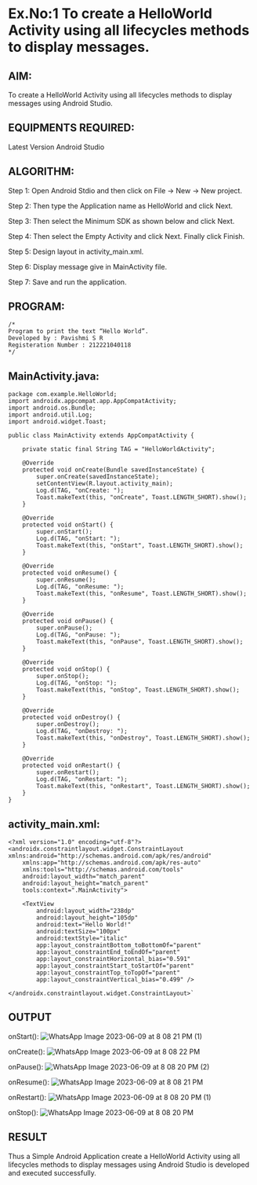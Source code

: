 # Ex.No:1 To create a HelloWorld Activity using all lifecycles methods to display messages.


## AIM:

To create a HelloWorld Activity using all lifecycles methods to display messages using Android Studio.

## EQUIPMENTS REQUIRED:

Latest Version Android Studio

## ALGORITHM:

Step 1: Open Android Stdio and then click on File -> New -> New project.

Step 2: Then type the Application name as HelloWorld and click Next. 

Step 3: Then select the Minimum SDK as shown below and click Next.

Step 4: Then select the Empty Activity and click Next. Finally click Finish.

Step 5: Design layout in activity_main.xml.

Step 6: Display message give in MainActivity file.

Step 7: Save and run the application.

## PROGRAM:
```
/*
Program to print the text “Hello World”.
Developed by : Pavishmi S R
Registeration Number : 212221040118
*/
```


## MainActivity.java:
```
package com.example.HelloWorld;
import androidx.appcompat.app.AppCompatActivity;
import android.os.Bundle;
import android.util.Log;
import android.widget.Toast;

public class MainActivity extends AppCompatActivity {

    private static final String TAG = "HelloWorldActivity";

    @Override
    protected void onCreate(Bundle savedInstanceState) {
        super.onCreate(savedInstanceState);
        setContentView(R.layout.activity_main);
        Log.d(TAG, "onCreate: ");
        Toast.makeText(this, "onCreate", Toast.LENGTH_SHORT).show();
    }

    @Override
    protected void onStart() {
        super.onStart();
        Log.d(TAG, "onStart: ");
        Toast.makeText(this, "onStart", Toast.LENGTH_SHORT).show();
    }

    @Override
    protected void onResume() {
        super.onResume();
        Log.d(TAG, "onResume: ");
        Toast.makeText(this, "onResume", Toast.LENGTH_SHORT).show();
    }

    @Override
    protected void onPause() {
        super.onPause();
        Log.d(TAG, "onPause: ");
        Toast.makeText(this, "onPause", Toast.LENGTH_SHORT).show();
    }

    @Override
    protected void onStop() {
        super.onStop();
        Log.d(TAG, "onStop: ");
        Toast.makeText(this, "onStop", Toast.LENGTH_SHORT).show();
    }

    @Override
    protected void onDestroy() {
        super.onDestroy();
        Log.d(TAG, "onDestroy: ");
        Toast.makeText(this, "onDestroy", Toast.LENGTH_SHORT).show();
    }

    @Override
    protected void onRestart() {
        super.onRestart();
        Log.d(TAG, "onRestart: ");
        Toast.makeText(this, "onRestart", Toast.LENGTH_SHORT).show();
    }
}
```
## activity_main.xml:
```
<?xml version="1.0" encoding="utf-8"?>
<androidx.constraintlayout.widget.ConstraintLayout xmlns:android="http://schemas.android.com/apk/res/android"
    xmlns:app="http://schemas.android.com/apk/res-auto"
    xmlns:tools="http://schemas.android.com/tools"
    android:layout_width="match_parent"
    android:layout_height="match_parent"
    tools:context=".MainActivity">

    <TextView
        android:layout_width="238dp"
        android:layout_height="105dp"
        android:text="Hello World!"
        android:textSize="100px"
        android:textStyle="italic"
        app:layout_constraintBottom_toBottomOf="parent"
        app:layout_constraintEnd_toEndOf="parent"
        app:layout_constraintHorizontal_bias="0.591"
        app:layout_constraintStart_toStartOf="parent"
        app:layout_constraintTop_toTopOf="parent"
        app:layout_constraintVertical_bias="0.499" />

</androidx.constraintlayout.widget.ConstraintLayout>`
```


## OUTPUT
onStart():
![WhatsApp Image 2023-06-09 at 8 08 21 PM (1)](https://github.com/Pavishmi/Mobile-Application-Development/assets/136091280/d216529b-b5d7-44ff-929c-499ac5e26e68)

onCreate():
![WhatsApp Image 2023-06-09 at 8 08 22 PM](https://github.com/Pavishmi/Mobile-Application-Development/assets/136091280/0dcb1093-4b09-4e9d-b63f-3c1c49e3fe6a)

onPause():
![WhatsApp Image 2023-06-09 at 8 08 20 PM (2)](https://github.com/Pavishmi/Mobile-Application-Development/assets/136091280/7de4f137-f4fd-4061-9213-fc2443cd06fe)

onResume():
![WhatsApp Image 2023-06-09 at 8 08 21 PM](https://github.com/Pavishmi/Mobile-Application-Development/assets/136091280/3d1f488b-74b2-4935-ae95-9fb0e69939eb)

onRestart():
![WhatsApp Image 2023-06-09 at 8 08 20 PM (1)](https://github.com/Pavishmi/Mobile-Application-Development/assets/136091280/ba671acb-e6f2-4060-9433-7598718aaf7f)

onStop():
![WhatsApp Image 2023-06-09 at 8 08 20 PM](https://github.com/Pavishmi/Mobile-Application-Development/assets/136091280/44607476-c8d8-4791-80b7-5b4ecc31daca)


## RESULT
Thus a Simple Android Application create a HelloWorld Activity using all lifecycles methods to display messages using Android Studio is developed and executed successfully.
